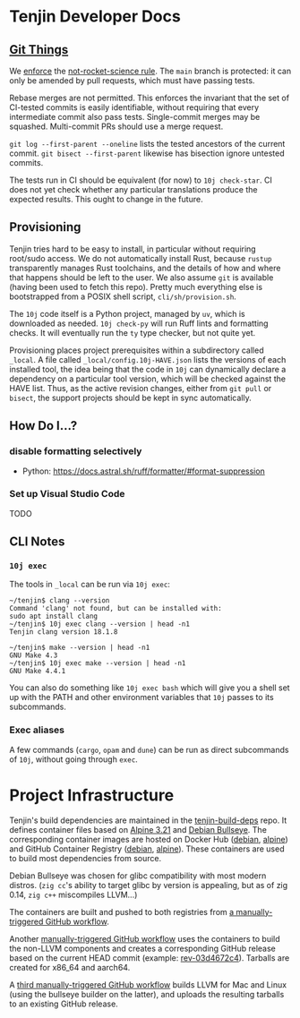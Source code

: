 # Tenjin Developer Docs

## [Git Things](https://matklad.github.io/2023/12/31/git-things.html)

We [enforce](../.github/workflows/nrsr.yaml) the [not-rocket-science rule](https://graydon2.dreamwidth.org/1597.html).
The `main` branch is protected: it can only be amended by pull requests, which must have
passing tests.

Rebase merges are not permitted.
This enforces the invariant that the set of CI-tested commits is easily identifiable,
without requiring that every intermediate commit also pass tests.
Single-commit merges may be squashed. Multi-commit PRs should use a merge request.

`git log --first-parent --oneline` lists the tested ancestors of the current commit.
`git bisect --first-parent` likewise has bisection ignore untested commits.

The tests run in CI should be equivalent (for now) to `10j check-star`.
CI does not yet check whether any particular translations produce the expected results.
This ought to change in the future.

## Provisioning

Tenjin tries hard to be easy to install, in particular without requiring root/sudo access.
We do not automatically install Rust, because `rustup` transparently manages Rust toolchains,
and the details of how and where that happens should be left to the user.
We also assume `git` is available (having been used to fetch this repo).
Pretty much everything else is bootstrapped from a POSIX shell script, `cli/sh/provision.sh`.

The `10j` code itself is a Python project, managed by `uv`, which is downloaded as needed.
`10j check-py` will run Ruff lints and formatting checks. It will eventually run the `ty`
type checker, but not quite yet.

Provisioning places project prerequisites within a subdirectory called `_local`.
A file called `_local/config.10j-HAVE.json` lists the versions of each installed tool,
the idea being that the code in `10j` can dynamically declare a dependency on a particular
tool version, which will be checked against the HAVE list. Thus, as the active revision changes,
either from `git pull` or `bisect`, the support projects should be kept in sync automatically.

## How Do I…?

### disable formatting selectively

* Python: https://docs.astral.sh/ruff/formatter/#format-suppression

### Set up Visual Studio Code

TODO

### 

## CLI Notes

### `10j exec`

The tools in `_local` can be run via `10j exec`:

```
~/tenjin$ clang --version
Command 'clang' not found, but can be installed with:
sudo apt install clang
~/tenjin$ 10j exec clang --version | head -n1
Tenjin clang version 18.1.8
```

```
~/tenjin$ make --version | head -n1
GNU Make 4.3
~/tenjin$ 10j exec make --version | head -n1
GNU Make 4.4.1
```

You can also do something like `10j exec bash` which will give you a shell set up
with the PATH and other environment variables that `10j` passes to its subcommands.

### Exec aliases

A few commands (`cargo`, `opam` and `dune`) can be run as direct subcommands of `10j`, without going through `exec`.

# Project Infrastructure

Tenjin's build dependencies are maintained in the [tenjin-build-deps](https://github.com/Aarno-Labs/tenjin-build-deps) repo.
It defines container files based on [Alpine 3.21](https://github.com/Aarno-Labs/tenjin-build-deps/blob/main/containerfiles/alpine-3.21-builder) and [Debian Bullseye](https://github.com/Aarno-Labs/tenjin-build-deps/blob/main/containerfiles/debian-bullseye-builder). The corresponding container images are hosted on Docker Hub 
([debian](https://hub.docker.com/r/aarnotenjin/debian-bullseye-builder),
[alpine](https://hub.docker.com/r/aarnotenjin/alpine-3.21-builder))
and GitHub Container Registry
([debian](https://github.com/Aarno-Labs/tenjin-build-deps/pkgs/container/tenjin-debian-bullseye-builder),
[alpine](https://github.com/Aarno-Labs/tenjin-build-deps/pkgs/container/tenjin-alpine-3.21-builder)).
These containers are used to build most dependencies from source.

Debian Bullseye was chosen for glibc compatibility with most modern distros.
(`zig cc`'s ability to target glibc by version is appealing, but as of zig 0.14, `zig c++` miscompiles LLVM...)

The containers are built and pushed to both registries from [a manually-triggered GitHub workflow](https://github.com/Aarno-Labs/tenjin-build-deps/blob/main/.github/workflows/rebuildcontainer.yml).

Another [manually-triggered GitHub workflow](https://github.com/Aarno-Labs/tenjin-build-deps/blob/main/.github/workflows/makerelease.yml) uses the containers to build the non-LLVM components and creates a corresponding GitHub release
based on the current HEAD commit (example: [rev-03d4672c4](https://github.com/Aarno-Labs/tenjin-build-deps/releases/tag/rev-03d4672c4)). Tarballs are created for x86_64 and aarch64.

A [third manually-triggered GitHub workflow](https://github.com/Aarno-Labs/tenjin-build-deps/blob/main/.github/workflows/buildllvm.yml) builds LLVM for Mac and Linux (using the bullseye builder on the latter), and uploads the resulting tarballs to an existing GitHub release.
